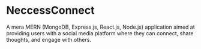 # NeccessConnect
A mera MERN (MongoDB, Express.js, React.js, Node.js) application aimed at providing users with a social media platform where they can connect, share thoughts, and engage with others.
